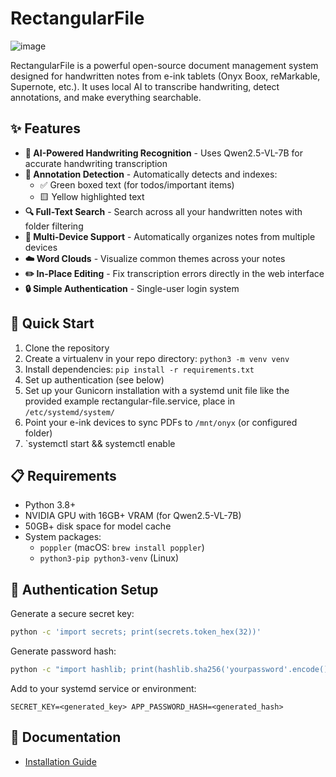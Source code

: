 # RectangularFile

![image](https://github.com/user-attachments/assets/c168eea6-1992-473e-9427-39dbf52b12c9)

RectangularFile is a powerful open-source document management system designed for handwritten notes from e-ink tablets (Onyx Boox, reMarkable, Supernote, etc.). It uses local AI to transcribe handwriting, detect annotations, and make everything searchable.

## ✨ Features

- **🤖 AI-Powered Handwriting Recognition** - Uses Qwen2.5-VL-7B for accurate handwriting transcription
- **📝 Annotation Detection** - Automatically detects and indexes:
  - ✅ Green boxed text (for todos/important items)
  - 🟨 Yellow highlighted text
- **🔍 Full-Text Search** - Search across all your handwritten notes with folder filtering
- **📁 Multi-Device Support** - Automatically organizes notes from multiple devices
- **☁️ Word Clouds** - Visualize common themes across your notes
- **✏️ In-Place Editing** - Fix transcription errors directly in the web interface
- **🔒 Simple Authentication** - Single-user login system

## 🚀 Quick Start

1. Clone the repository
2. Create a virtualenv in your repo directory: `python3 -m venv venv`
2. Install dependencies: `pip install -r requirements.txt`
3. Set up authentication (see below)
4. Set up your Gunicorn installation with a systemd unit file like the provided example rectangular-file.service, place in `/etc/systemd/system/`
5. Point your e-ink devices to sync PDFs to `/mnt/onyx` (or configured folder)
6. `systemctl start && systemctl enable 

## 📋 Requirements

- Python 3.8+
- NVIDIA GPU with 16GB+ VRAM (for Qwen2.5-VL-7B)
- 50GB+ disk space for model cache
- System packages:
  - `poppler` (macOS: `brew install poppler`)
  - `python3-pip python3-venv` (Linux)

## 🔐 Authentication Setup

Generate a secure secret key:
```bash
python -c 'import secrets; print(secrets.token_hex(32))'
```

Generate password hash:
```bash
python -c "import hashlib; print(hashlib.sha256('yourpassword'.encode()).hexdigest())"
```

Add to your systemd service or environment:

`SECRET_KEY=<generated_key> APP_PASSWORD_HASH=<generated_hash>`


## 📖 Documentation

- [Installation Guide](docs/installation.md)